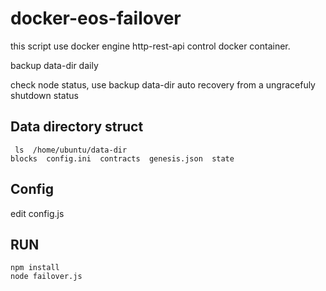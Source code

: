 # docker-eos-failover

this script use docker engine http-rest-api control docker container.

backup data-dir daily 

check node status, use backup data-dir auto recovery from a ungracefuly shutdown status

## Data directory struct

```shell
 ls  /home/ubuntu/data-dir
blocks  config.ini  contracts  genesis.json  state
```

## Config

edit config.js

## RUN
```shell
npm install
node failover.js
```
